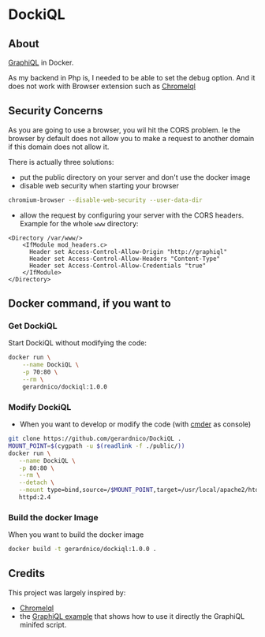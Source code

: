 # DockiQL

## About

[GraphiQL](https://github.com/graphql/graphiql/) in Docker.

As my backend in Php is, I needed to be able to set the debug option.
And it does not work with Browser extension such as  [ChromeIql](https://github.com/ermanc/ChromeiQL/) 


## Security Concerns

As you are going to use a browser, you wil hit the CORS problem. Ie the browser by default does not allow you to make a request to another domain if this domain does not allow it.

There is actually three solutions:
  * put the public directory on your server and don't use the docker image
  * disable web security when starting your browser
```bash
chromium-browser --disable-web-security --user-data-dir
```
  * allow the request by configuring your server with the CORS headers. Example for the whole `www` directory:
```
<Directory /var/www/>
	<IfModule mod_headers.c>
      Header set Access-Control-Allow-Origin "http://graphiql"
      Header set Access-Control-Allow-Headers "Content-Type"
      Header set Access-Control-Allow-Credentials "true"
    </IfModule>
</Directory>
```


## Docker command, if you want to 

### Get DockiQL

Start DockiQL without modifying the code:
```bash
docker run \
    --name DockiQL \
    -p 70:80 \
    --rm \
    gerardnico/dockiql:1.0.0
```

### Modify DockiQL
  * When you want to develop or modify the code (with [cmder](http://cmder.net/) as console)
```bash
git clone https://github.com/gerardnico/DockiQL .
MOUNT_POINT=$(cygpath -u $(readlink -f ./public/))
docker run \
   --name DockiQL \
   -p 80:80 \
   --rm \
   --detach \
   --mount type=bind,source=/$MOUNT_POINT,target=/usr/local/apache2/htdocs/ \
   httpd:2.4
```

### Build the docker Image

When you want to build the docker image
```bash   
docker build -t gerardnico/dockiql:1.0.0 .
```


## Credits

This project was largely inspired by:
  * [ChromeIql](https://github.com/ermanc/ChromeiQL/)
  * the [GraphiQL example](https://github.com/graphql/graphiql/tree/master/example) that shows how to use it directly the GraphiQL minifed script.
